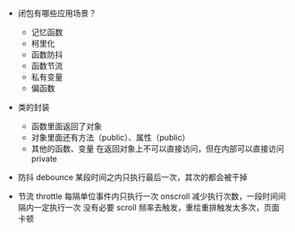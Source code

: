 - 闭包有哪些应用场景？

  - 记忆函数
  - 柯里化
  - 函数防抖
  - 函数节流
  - 私有变量
  - 偏函数

- 类的封装

  - 函数里面返回了对象
  - 对象里面还有方法（public）、属性（public）
  - 其他的函数、变量 在返回对象上不可以直接访问，但在内部可以直接访问 private

- 防抖 debounce
  某段时间之内只执行最后一次，其次的都会被干掉

- 节流 throttle
  每隔单位事件内只执行一次 onscroll 减少执行次数，一段时间间隔内一定执行一次
  没有必要 scroll 频率去触发，重绘重排触发太多次，页面卡顿
